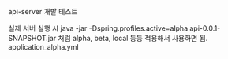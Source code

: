 api-server 개발 테스트

실제 서버 실행 시
java -jar -Dspring.profiles.active=alpha api-0.0.1-SNAPSHOT.jar 
처럼 alpha, beta, local 등등 적용해서 사용하면 됨.
application_alpha.yml 